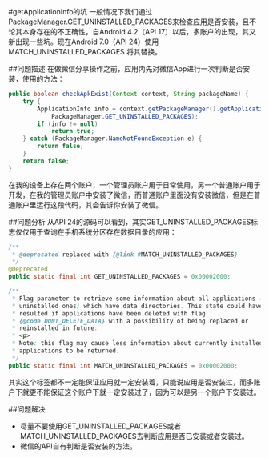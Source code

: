 #getApplicationInfo的坑
一般情况下我们通过PackageManager.GET_UNINSTALLED_PACKAGES来检查应用是否安装，且不论其本身存在的不正确性，自Android 4.2（API 17）以后，多账户的出现，其又新出现一些坑。现在Android 7.0（API 24）使用MATCH_UNINSTALLED_PACKAGES 将其替换。

##问题描述
在做微信分享操作之前，应用内先对微信App进行一次判断是否安装，使用的方法：
```java
public boolean checkApkExist(Context context, String packageName) {
    try {
        ApplicationInfo info = context.getPackageManager().getApplicationInfo(packageName,
            PackageManager.GET_UNINSTALLED_PACKAGES);
        if (info != null)
            return true;
    } catch (PackageManager.NameNotFoundException e) {
        return false;
    }
    return false;
}
```
在我的设备上存在两个账户，一个管理员账户用于日常使用，另一个普通账户用于开发，在我的管理员账户中安装了微信，而普通账户里面没有安装微信，但是在普通账户里运行这段代码，其会告诉你安装了微信。

##问题分析
从API 24的源码可以看到，其实GET_UNINSTALLED_PACKAGES标志仅仅用于查询在手机系统分区存在数据目录的应用：
```java
/**
 * @deprecated replaced with {@link #MATCH_UNINSTALLED_PACKAGES}
 */
@Deprecated
public static final int GET_UNINSTALLED_PACKAGES = 0x00002000;

/**
 * Flag parameter to retrieve some information about all applications (even
 * uninstalled ones) which have data directories. This state could have
 * resulted if applications have been deleted with flag
 * {@code DONT_DELETE_DATA} with a possibility of being replaced or
 * reinstalled in future.
 * <p>
 * Note: this flag may cause less information about currently installed
 * applications to be returned.
 */
public static final int MATCH_UNINSTALLED_PACKAGES = 0x00002000;
```
其实这个标签都不一定能保证应用就一定安装着，只能说应用是否安装过，而多账户下就更不能保证这个账户下就一定安装过了，因为可以是另一个账户下安装过。

##问题解决
- 尽量不要使用GET_UNINSTALLED_PACKAGES或者MATCH_UNINSTALLED_PACKAGES去判断应用是否已安装或者安装过。
- 微信的API自有判断是否安装的方法。